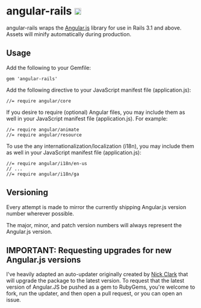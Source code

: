 # angular-rails <a href="http://badge.fury.io/rb/angular-rails"><img src="https://badge.fury.io/rb/angular-rails@2x.png" alt="Gem Version" height="18"></a>

angular-rails wraps the [Angular.js](http://angularjs.org) library for use in Rails 3.1 and above. Assets will minify automatically during production.

## Usage

Add the following to your Gemfile:

    gem 'angular-rails'

Add the following directive to your JavaScript manifest file (application.js):

    //= require angular/core

If you desire to require (optional) Angular files, you may include them as well in your JavaScript manifest file (application.js). For example:

    //= require angular/animate
    //= require angular/resource

To use the any internationalization/localization (i18n), you may include them as well in your JavaScript manifest file (application.js):

    //= require angular/i18n/en-us
    // ...
    //= require angular/i18n/ga

## Versioning

Every attempt is made to mirror the currently shipping Angular.js version number wherever possible.

The major, minor, and patch version numbers will always represent the Angular.js version.

## IMPORTANT: Requesting upgrades for new Angular.js versions

I've heavily adapted an auto-updater originally created by [Nick Clark](https://github.com/NickClark) that will upgrade the package to the latest version. To request that the latest version of Angular.JS be pushed as a gem to RubyGems, you're welcome to fork, run the updater, and then open a pull request, or you can open an issue.
